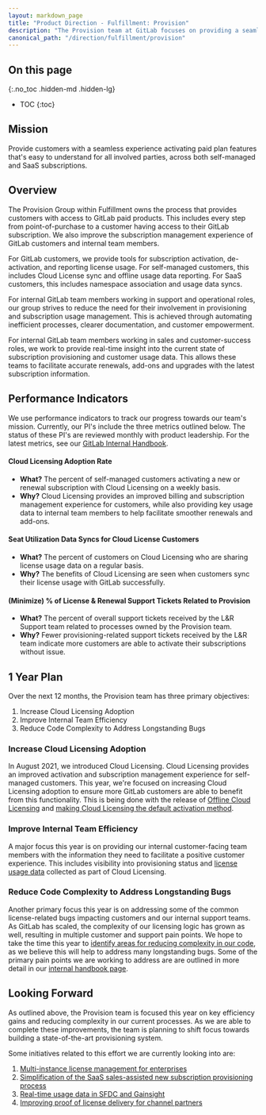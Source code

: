 ```yaml
---
layout: markdown_page
title: "Product Direction - Fulfillment: Provision"
description: "The Provision team at GitLab focuses on providing a seamless activation experience for customers."
canonical_path: "/direction/fulfillment/provision"
---
```

 
## On this page
{:.no_toc .hidden-md .hidden-lg}
 
- TOC
{:toc}

<link rel="stylesheet" type="text/css" href="/stylesheets/biztech.css" />
 
## Mission
Provide customers with a seamless experience activating paid plan features that's easy to understand for all involved parties, across both self-managed and SaaS subscriptions.

## Overview
The Provision Group within Fulfillment owns the process that provides customers with access to GitLab paid products. This includes every step from point-of-purchase to a customer having access to their GitLab subscription. We also improve the subscription management experience of GitLab customers and internal team members.

For GitLab customers, we provide tools for subscription activation, de-activation, and reporting license usage. For self-managed customers, this includes Cloud License sync and offline usage data reporting. For SaaS customers, this includes namespace association and usage data syncs. 
 
For internal GitLab team members working in support and operational roles, our group strives to reduce the need for their involvement in provisioning and subscription usage management. This is achieved through automating inefficient processes, clearer documentation, and customer empowerment. 

For internal GitLab team members working in sales and customer-success roles, we work to provide real-time insight into the current state of subscription provisioning and customer usage data. This allows these teams to facilitate accurate renewals, add-ons and upgrades with the latest subscription information.

## Performance Indicators
We use performance indicators to track our progress towards our team's mission. Currently, our PI's include the three metrics outlined below. The status of these PI's are reviewed monthly with product leadership. For the latest metrics, see our [GitLab Internal Handbook](https://internal-handbook.gitlab.io/handbook/company/performance-indicators/product/fulfillment-section/).

#### Cloud Licensing Adoption Rate
* **What?** The percent of self-managed customers activating a new or renewal subscription with Cloud Licensing on a weekly basis.
* **Why?** Cloud Licensing provides an improved billing and subscription management experience for customers, while also providing key usage data to internal team members to help facilitate smoother renewals and add-ons.

#### Seat Utilization Data Syncs for Cloud License Customers
* **What?** The percent of customers on Cloud Licensing who are sharing license usage data on a regular basis.
* **Why?** The benefits of Cloud Licensing are seen when customers sync their license usage with GitLab successfully.

#### (Minimize) % of License & Renewal Support Tickets Related to Provision
* **What?** The percent of overall support tickets received by the L&R Support team related to processes owned by the Provision team. 
* **Why?** Fewer provisioning-related support tickets received by the L&R team indicate more customers are able to activate their subscriptions without issue. 

## 1 Year Plan
Over the next 12 months, the Provision team has three primary objectives:

1. Increase Cloud Licensing Adoption
2. Improve Internal Team Efficiency
3. Reduce Code Complexity to Address Longstanding Bugs

### Increase Cloud Licensing Adoption
In August 2021, we introduced Cloud Licensing. Cloud Licensing provides an improved activation and subscription management experience for self-managed customers. This year, we're focused on increasing Cloud Licensing adoption to ensure more GitLab customers are able to benefit from this functionality. This is being done with the release of [Offline Cloud Licensing](https://gitlab.com/groups/gitlab-org/-/epics/7095) and [making Cloud Licensing the default activation method](https://gitlab.com/groups/gitlab-org/-/epics/7550).
 
### Improve Internal Team Efficiency
A major focus this year is on providing our internal customer-facing team members with the information they need to facilitate a positive customer experience. This includes visibility into provisioning status and [license usage data](https://gitlab.com/groups/gitlab-org/-/epics/8133) collected as part of Cloud Licensing.

### Reduce Code Complexity to Address Longstanding Bugs
Another primary focus this year is on addressing some of the common license-related bugs impacting customers and our internal support teams. As GitLab has scaled, the complexity of our licensing logic has grown as well, resulting in multiple customer and support pain points. We hope to take the time this year to [identify areas for reducing complexity in our code](https://gitlab.com/groups/gitlab-org/-/epics/8129), as we believe this will help to address many longstanding bugs. Some of the primary pain points we are working to address are are outlined in more detail in our [internal handbook page](https://internal-handbook.gitlab.io/handbook/product/fulfillment/licensingissues/).
 
## Looking Forward
As outlined above, the Provision team is focused this year on key efficiency gains and reducing complexity in our current processes. As we are able to complete these improvements, the team is planning to shift focus towards building a state-of-the-art provisioning system.

Some initiatives related to this effort we are currently looking into are:

1. [Multi-instance license management for enterprises](https://gitlab.com/groups/gitlab-org/-/epics/6467)
1. [Simplification of the SaaS sales-assisted new subscription provisioning process](https://gitlab.com/groups/gitlab-org/-/epics/5012)
1. [Real-time usage data in SFDC and Gainsight](https://gitlab.com/groups/gitlab-org/-/epics/8133)
1. [Improving proof of license delivery for channel partners](https://gitlab.com/groups/gitlab-org/-/epics/6404)

